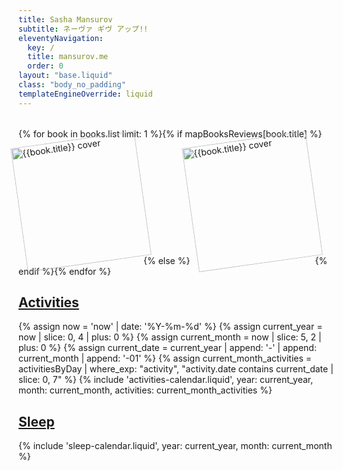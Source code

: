 ```yaml
---
title: Sasha Mansurov
subtitle: ネーヴァ ギヴ アップ!!
eleventyNavigation:
  key: /
  title: mansurov.me
  order: 0
layout: "base.liquid"
class: "body_no_padding"
templateEngineOverride: liquid
---
```


<div class="flex container">
  <div class="col padding">
<div class="indexRow">
<div>{% for book in books.list limit: 1 %}{% if mapBooksReviews[book.title] %}<a href="/books/{{mapBooksReviews[book.title]}}"><img class="indexBook" src="/images/books/{{book.cover}}" alt="{{book.title}} cover" style="" /></a>{% else %}<img class="indexBook" src="/images/books/{{book.cover}}" alt="{{book.title}} cover" />{% endif %}{% endfor %}</div>
</div>
</div>

<div class="col padding">
<div class="currentMonthCalendar">
  <h2><a href="/activities">Activities</a></h2>
  {% assign now = 'now' | date: '%Y-%m-%d' %}
  {% assign current_year = now | slice: 0, 4 | plus: 0 %}
  {% assign current_month = now | slice: 5, 2 | plus: 0 %}
  {% assign current_date = current_year | append: '-' | append: current_month | append: '-01' %}
  {% assign current_month_activities = activitiesByDay | where_exp: "activity", "activity.date contains current_date | slice: 0, 7" %}
  {% include 'activities-calendar.liquid', year: current_year, month: current_month, activities: current_month_activities %}
</div>

<div class="currentMonthSleep">
  <h2><a href="/sleep">Sleep</a></h2>
  {% include 'sleep-calendar.liquid', year: current_year, month: current_month %}
</div>
</div>

<style>
  .indexRow {
    margin-top: 32px;
    display: flex;
    flex-wrap: wrap;
    gap: 64px;
  }
  .indexBook {
    height: 200px;
    transform: rotate(-8deg);
    transform-origin: center;
    transition: transform 0.3s ease;
  }
  .indexBook:hover {
    transform: rotate(0deg);
  }
</style>
